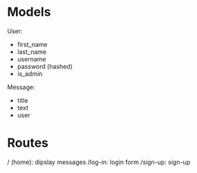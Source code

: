# Models
User:
- first_name
- last_name
- username
- password (hashed)
- is_admin

Message:
- title
- text
- user

# Routes
/ (home): dipslay messages
/log-in: login form
/sign-up: sign-up

